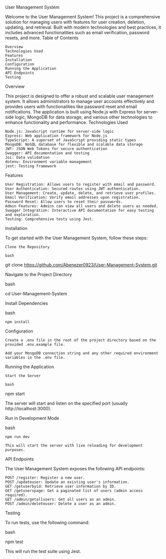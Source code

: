 User Management System

Welcome to the User Management System! This project is a comprehensive solution for managing users with features for user creation, deletion, updating, and retrieval. Built with modern technologies and best practices, it includes advanced functionalities such as email verification, password resets, and more.
Table of Contents

    Overview
    Technologies Used
    Features
    Installation
    Configuration
    Running the Application
    API Endpoints
    Testing

Overview

This project is designed to offer a robust and scalable user management system. It allows administrators to manage user accounts effectively and provides users with functionalities like password reset and email notifications. The application is built using Node.js with Express for server-side logic, MongoDB for data storage, and various other technologies to enhance functionality and performance.
Technologies Used

    Node.js: JavaScript runtime for server-side logic
    Express: Web application framework for Node.js
    TypeScript: A superset of JavaScript providing static types
    MongoDB: NoSQL database for flexible and scalable data storage
    JWT: JSON Web Tokens for secure authentication
    Swagger: API documentation and testing
    Joi: Data validation
    dotenv: Environment variable management
    jest: Testing framework

Features

    User Registration: Allows users to register with email and password.
    User Authentication: Secured routes using JWT authentication.
    User Management: Create, update, delete, and retrieve user profiles.
    Email Verification: Verify email addresses upon registration.
    Password Reset: Allow users to reset their passwords.
    Admin Features: Admins can view all users and delete users as needed.
    Swagger Integration: Interactive API documentation for easy testing and exploration.
    Testing: Comprehensive tests using Jest.

Installation

To get started with the User Management System, follow these steps:

    Clone the Repository

    bash

git clone https://github.com/Abenezer0923/User-Management-System.git

Navigate to the Project Directory

bash

cd User-Management-System

Install Dependencies

bash

    npm install

Configuration

    Create a .env file in the root of the project directory based on the provided .env.example file.

    Add your MongoDB connection string and any other required environment variables in the .env file.

Running the Application

    Start the Server

    bash

npm start

The server will start and listen on the specified port (usually http://localhost:3000).

Run in Development Mode

bash

    npm run dev

    This will start the server with live reloading for development purposes.

API Endpoints

The User Management System exposes the following API endpoints:

    POST /register: Register a new user.
    POST /updateuser: Update an existing user's information.
    GET /getuserbyid: Retrieve user information by ID.
    GET /getuserspage: Get a paginated list of users (admin access required).
    GET /admin/getallusers: Get all users as an admin.
    POST /admin/deleteuser: Delete a user as an admin.

Testing

To run tests, use the following command:

bash

npm test

This will run the test suite using Jest.